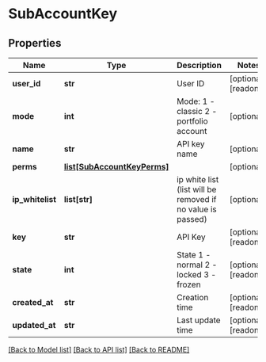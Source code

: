 # SubAccountKey

## Properties
Name | Type | Description | Notes
------------ | ------------- | ------------- | -------------
**user_id** | **str** | User ID | [optional] [readonly] 
**mode** | **int** | Mode: 1 - classic 2 - portfolio account | [optional] 
**name** | **str** | API key name | [optional] 
**perms** | [**list[SubAccountKeyPerms]**](SubAccountKeyPerms.md) |  | [optional] 
**ip_whitelist** | **list[str]** | ip white list (list will be removed if no value is passed) | [optional] 
**key** | **str** | API Key | [optional] [readonly] 
**state** | **int** | State 1 - normal 2 - locked 3 - frozen | [optional] [readonly] 
**created_at** | **str** | Creation time | [optional] [readonly] 
**updated_at** | **str** | Last update time | [optional] [readonly] 

[[Back to Model list]](../README.md#documentation-for-models) [[Back to API list]](../README.md#documentation-for-api-endpoints) [[Back to README]](../README.md)



